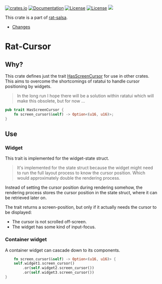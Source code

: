 [![crates.io](https://img.shields.io/crates/v/rat-cursor.svg)](https://crates.io/crates/rat-cursor)
[![Documentation](https://docs.rs/rat-cursor/badge.svg)](https://docs.rs/rat-cursor)
[![License](https://img.shields.io/badge/license-MIT-blue.svg)](https://opensource.org/licenses/MIT)
[![License](https://img.shields.io/badge/license-APACHE-blue.svg)](https://www.apache.org/licenses/LICENSE-2.0)
![](https://tokei.rs/b1/github/thscharler/rat-cursor)

This crate is a part of [rat-salsa][refRatSalsa].

* [Changes](https://github.com/thscharler/rat-cursor/blob/master/changes.md)

# Rat-Cursor

## Why?

This crate defines just the trait [HasScreenCursor](HasScreenCursor) for use in
other crates. This aims to overcome the shortcomings of ratatui
to handle cursor positioning by widgets.

> In the long run I hope there will be a solution within ratatui
> which will make this obsolete, but for now ...

```rust
pub trait HasScreenCursor {
    fn screen_cursor(&self) -> Option<(u16, u16)>;
}
```

## Use

### Widget

This trait is implemented for the widget-state struct.

> It's implemented for the state struct because the widget
> might need to run the full layout process to know the cursor
> position. Which would approximately double the rendering
> process.

Instead of setting the cursor position during rendering somehow,
the rendering process stores the cursor position in the state
struct, where it can be retrieved later on.

The trait returns a screen-position, but only if it actually
needs the cursor to be displayed:

* The cursor is not scrolled off-screen.
* The widget has some kind of input-focus.

### Container widget

A container widget can cascade down to its components.

```rust ignore
    fn screen_cursor(&self) -> Option<(u16, u16)> {
    self.widget1.screen_cursor()
        .or(self.widget2.screen_cursor())
        .or(self.widget3.screen_cursor())
}
```

[refRatSalsa]: https://docs.rs/rat-salsa/latest/rat_salsa/

